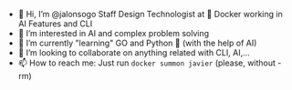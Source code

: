 - 👋 Hi, I’m @jalonsogo Staff Design Technologist at 🐳 Docker working in AI Features and CLI
- 👀 I’m interested in AI and complex problem solving
- 🌱 I’m currently "learning" GO and Python 🤯 (with the help of AI)
- 💞️ I’m looking to collaborate on anything related with CLI, AI,...
- 📫 How to reach me: Just run ``docker summon javier`` (please, without -rm)
